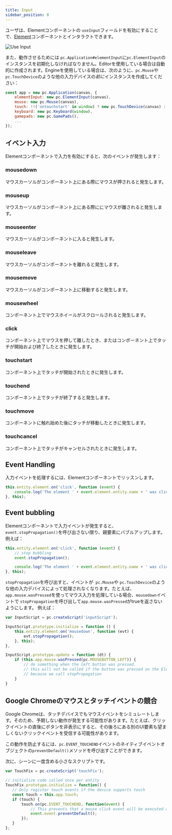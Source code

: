 ```yaml
---
title: Input
sidebar_position: 8
---
```


ユーザは、Elementコンポーネントの `useInput`フィールドを有効にすることで、[Element][1]コンポーネントとインタラクトできます。

![Use Input](/images/user-manual/assets/fonts/use-input.png)

また、動作させるためには `pc.Application#elementInput`に`pc.ElementInput`のインスタンスを初期化しなければなりません。Editorを使用している場合は自動的に作成されます。Engineを使用している場合は、次のように、`pc.Mouse`や`pc.TouchDevice`のような他の入力デバイスの*前に*インスタンスを作成してください：

```javascript
const app = new pc.Application(canvas, {
    elementInput: new pc.ElementInput(canvas),
    mouse: new pc.Mouse(canvas),
    touch: !!('ontouchstart' in window) ? new pc.TouchDevice(canvas) : null,
    keyboard: new pc.Keyboard(window),
    gamepads: new pc.GamePads(),
    ...
});
```

## イベント入力

Elementコンポーネントで入力を有効にすると、次のイベントが発生します：

### mousedown

マウスカーソルがコンポーネント上にある際にマウスが押されると発生します。

### mouseup

マウスカーソルがコンポーネント上にある際ににマウスが離されると発生します。

### mouseenter

マウスカーソルがコンポーネントに入ると発生します。

### mouseleave

マウスカーソルがコンポーネントを離れると発生します。

### mousemove

マウスカーソルがコンポーネント上に移動すると発生します。

### mousewheel

コンポーネント上でマウスホイールがスクロールされると発生します。

### click

コンポーネント上でマウスを押して離したとき、またはコンポーネント上でタッチが開始および終了したときに発生します。

### touchstart

コンポーネント上でタッチが開始されたときに発生します。

### touchend

コンポーネント上でタッチが終了すると発生します。

### touchmove

コンポーネントに触れ始めた後にタッチが移動したときに発生します。

### touchcancel

コンポーネント上でタッチがキャンセルされたときに発生します。

## Event Handling

入力イベントを処理するには、Elementコンポーネントでリッスンします。

```javascript
this.entity.element.on('click', function (event) {
    console.log('The element ' + event.element.entity.name + ' was clicked.');
}, this);
```

## Event bubbling

Elementコンポーネントで入力イベントが発生すると、 `event.stopPropagation()`を呼び出さない限り、親要素にバブルアップします。 例えば：

```javascript
this.entity.element.on('click', function (event) {
    // stop bubbling
    event.stopPropagation();

    console.log('The element ' + event.element.entity.name + ' was clicked.');
}, this);
```

`stopPropagation`を呼び出すと、イベントが` pc.Mouse`や `pc.TouchDevice`のような他の入力デバイスによって処理されなくなります。たとえば、`app.mouse.wasPressed`を使ってマウス入力を処理している場合、`mousedown`イベントで `stopPropagation`を呼び出して`app.mouse.wasPressed`がtrueを返さないようにします。 例えば：

```javascript
var InputScript = pc.createScript('inputScript');

InputScript.prototype.initialize = function () {
    this.entity.element.on('mousedown', function (evt) {
        evt.stopPropagation();
    }, this);
},

InputScript.prototype.update = function (dt) {
    if (this.app.mouse.wasPressed(pc.MOUSEBUTTON_LEFT)) {
        // do something when the left button was pressed.
        // this will not be called if the button was pressed on the Element
        // because we call stopPropagation
    }
}
```
## Google Chromeのマウスとタッチイベントの競合

Google Chromeは、タッチデバイスでもマウスイベントをシミュレートします。そのため、予期しない動作が発生する可能性があります。たとえば、クリックイベントの直後にボタンを非表示にすると、その後ろにある別のUI要素も望ましくないクリックイベントを受信する可能性があります。

この動作を防止するには、```pc.EVENT_TOUCHEND```イベントのネイティブイベントオブジェクトの```preventDefault()```メソッドを呼び出すことができます。

次に、シーンに一度含める小さなスクリプトです。

 ```javascript
var TouchFix = pc.createScript('touchFix');

// initialize code called once per entity
TouchFix.prototype.initialize = function() {
    // Only register touch events if the device supports touch
    const touch = this.app.touch;
    if (touch) {
        touch.on(pc.EVENT_TOUCHEND, function(event) {
            // This prevents that a mouse click event will be executed after a touch event.
            event.event.preventDefault();
        });
    }
};
```

[1]: /user-manual/scenes/components/element/
